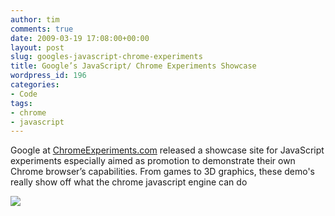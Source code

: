 ```yaml
---
author: tim
comments: true
date: 2009-03-19 17:08:00+00:00
layout: post
slug: googles-javascript-chrome-experiments
title: Google’s JavaScript/ Chrome Experiments Showcase
wordpress_id: 196
categories:
- Code
tags:
- chrome
- javascript
---
```


Google at [ChromeExperiments.com](http://www.chromeexperiments.com/)  released a showcase site for JavaScript experiments especially aimed as  promotion to demonstrate their own Chrome browser’s capabilities. From games to 3D graphics, these demo's really show off what the chrome javascript engine can do  

  



[![](http://1.bp.blogspot.com/_Ng3QbVQfLZ8/ScJ8EmTWaKI/AAAAAAAAbGE/_Oq790Qhn5Q/s320/chrome.JPG)](http://1.bp.blogspot.com/_Ng3QbVQfLZ8/ScJ8EmTWaKI/AAAAAAAAbGE/_Oq790Qhn5Q/s1600-h/chrome.JPG)
